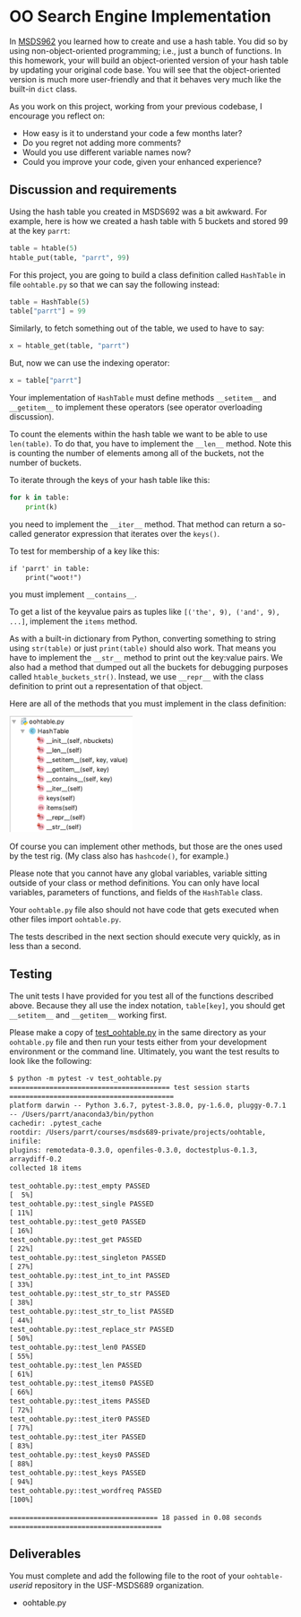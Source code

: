 # OO Search Engine Implementation

In [MSDS962](https://github.com/parrt/msds692/blob/master/hw/search.md) you learned how to create and use a hash table. You did so by using non-object-oriented programming; i.e., just a bunch of functions. In this homework, your will build an object-oriented version of your hash table by updating your original code base. You will see that the object-oriented version is much more user-friendly and that it behaves very much like the built-in `dict` class.

As you work on this project, working from your previous codebase, I encourage you reflect on:

* How easy is it to understand your code a few months later? 
* Do you regret not adding more comments?
* Would you use different variable names now?
* Could you improve your code, given your enhanced experience?

## Discussion and requirements

Using the hash table you created in MSDS692 was a bit awkward. For example, here is how we created a hash table with 5 buckets and stored 99 at the key `parrt`:

```python
table = htable(5)
htable_put(table, "parrt", 99)
```

For this project, you are going to build a class definition called `HashTable` in file `oohtable.py` so that we can say the following instead:

```python
table = HashTable(5)
table["parrt"] = 99
```

Similarly, to fetch something out of the table, we used to have to say:

```python
x = htable_get(table, "parrt")
```

But, now we can use the indexing operator:

```python
x = table["parrt"]
```

Your implementation of `HashTable` must define methods `__setitem__` and `__getitem__` to implement these operators (see operator overloading discussion).

To count the elements within the hash table we want to be able to use `len(table)`. To do that, you have to implement the `__len__` method. Note this is counting the number of elements among all of the buckets, not the number of buckets.

To iterate through the keys of your hash table like this:

```python
for k in table:
    print(k)
```

you need to implement the `__iter__` method.  That method can return a so-called generator expression that iterates over the `keys()`.

To test for membership of a key like this:

```
if 'parrt' in table:
    print("woot!")
```

you must implement `__contains__`.

To get a list of the keyvalue pairs as tuples like `[('the', 9), ('and', 9), ...]`, implement the `items` method.

As with a built-in dictionary from Python, converting something to string using `str(table)` or just `print(table)` should also work. That means you have to implement the `__str__` method to print out the key:value pairs. We also had a method that dumped out all the buckets for debugging purposes called `htable_buckets_str()`.  Instead, we use `__repr__` with the class definition to print out a representation of that object.

Here are all of the methods that you must implement in the class definition:

<img src="images/oohtable-methods.png" width="220">

Of course you can implement other methods, but those are the ones used by the test rig. (My class also has `hashcode()`, for example.)

Please note that you cannot have any global variables, variable sitting outside of your class or method definitions. You can only have local variables, parameters of functions, and fields of the `HashTable` class.

Your `oohtable.py` file also should not have code that gets executed when other files import `oohtable.py`.

The tests described in the next section should execute very quickly, as in less than a second.

## Testing 

The unit tests I have provided for you test all of the functions described above. Because they all use the index notation, `table[key]`, you should get `__setitem__` and `__getitem__` working first.

Please make a copy of [test_oohtable.py](test_oohtable.py) in the same directory as your `oohtable.py` file and then run your tests either from your development environment or the command line. Ultimately, you want the test results to look like the following:

```
$ python -m pytest -v test_oohtable.py 
======================================== test session starts =========================================
platform darwin -- Python 3.6.7, pytest-3.8.0, py-1.6.0, pluggy-0.7.1 -- /Users/parrt/anaconda3/bin/python
cachedir: .pytest_cache
rootdir: /Users/parrt/courses/msds689-private/projects/oohtable, inifile:
plugins: remotedata-0.3.0, openfiles-0.3.0, doctestplus-0.1.3, arraydiff-0.2
collected 18 items                                                                                   

test_oohtable.py::test_empty PASSED                                                            [  5%]
test_oohtable.py::test_single PASSED                                                           [ 11%]
test_oohtable.py::test_get0 PASSED                                                             [ 16%]
test_oohtable.py::test_get PASSED                                                              [ 22%]
test_oohtable.py::test_singleton PASSED                                                        [ 27%]
test_oohtable.py::test_int_to_int PASSED                                                       [ 33%]
test_oohtable.py::test_str_to_str PASSED                                                       [ 38%]
test_oohtable.py::test_str_to_list PASSED                                                      [ 44%]
test_oohtable.py::test_replace_str PASSED                                                      [ 50%]
test_oohtable.py::test_len0 PASSED                                                             [ 55%]
test_oohtable.py::test_len PASSED                                                              [ 61%]
test_oohtable.py::test_items0 PASSED                                                           [ 66%]
test_oohtable.py::test_items PASSED                                                            [ 72%]
test_oohtable.py::test_iter0 PASSED                                                            [ 77%]
test_oohtable.py::test_iter PASSED                                                             [ 83%]
test_oohtable.py::test_keys0 PASSED                                                            [ 88%]
test_oohtable.py::test_keys PASSED                                                             [ 94%]
test_oohtable.py::test_wordfreq PASSED                                                         [100%]

===================================== 18 passed in 0.08 seconds ======================================
```

## Deliverables

You must complete and add the following file to the root of your `oohtable-`*userid* repository in the USF-MSDS689 organization.

* oohtable.py


